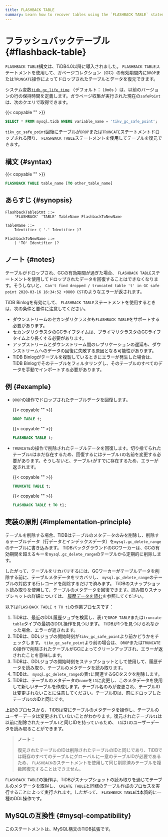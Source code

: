 ```yaml
---
title: FLASHBACK TABLE
summary: Learn how to recover tables using the `FLASHBACK TABLE` statement.
---
```


# フラッシュバックテーブル {#flashback-table}

`FLASHBACK TABLE`構文は、TiDB4.0以降に導入されました。 `FLASHBACK TABLE`ステートメントを使用して、ガベージコレクション（GC）の有効期間内に`DROP`または`TRUNCATE`操作によってドロップされたテーブルとデータを復元できます。

システム変数[`tidb_gc_life_time`](/system-variables.md#tidb_gc_life_time-new-in-v50) （デフォルト： `10m0s` ）は、以前のバージョンの行の保持時間を定義します。ガラベージ収集が実行された現在の`safePoint`は、次のクエリで取得できます。

{{< copyable "" >}}

```sql
SELECT * FROM mysql.tidb WHERE variable_name = 'tikv_gc_safe_point';
```

`tikv_gc_safe_point`回後にテーブルが`DROP`または`TRUNCATE`ステートメントドロップされる限り、 `FLASHBACK TABLE`ステートメントを使用してテーブルを復元できます。

## 構文 {#syntax}

{{< copyable "" >}}

```sql
FLASHBACK TABLE table_name [TO other_table_name]
```

## あらすじ {#synopsis}

```ebnf+diagram
FlashbackTableStmt ::=
    'FLASHBACK' 'TABLE' TableName FlashbackToNewName

TableName ::=
    Identifier ( '.' Identifier )?

FlashbackToNewName ::=
    ( 'TO' Identifier )?
```

## ノート {#notes}

テーブルがドロップされ、GCの有効期間が過ぎた場合、 `FLASHBACK TABLE`ステートメントを使用してドロップされたデータを回復することはできなくなります。そうしないと、 `Can't find dropped / truncated table 't' in GC safe point 2020-03-16 16:34:52 +0800 CST`のようなエラーが返されます。

TiDB Binlogを有効にして、 `FLASHBACK TABLE`ステートメントを使用するときは、次の条件と要件に注意してください。

-   ダウンストリームのセカンダリクラスタも`FLASHBACK TABLE`をサポートする必要があります。
-   セカンダリクラスタのGCライフタイムは、プライマリクラスタのGCライフタイムより長くする必要があります。
-   アップストリームとダウンストリーム間のレプリケーションの遅延も、ダウンストリームへのデータの回復に失敗する原因となる可能性があります。
-   TiDB Binlogがテーブルを複製しているときにエラーが発生した場合は、TiDB Binlogでそのテーブルをフィルタリングし、そのテーブルのすべてのデータを手動でインポートする必要があります。

## 例 {#example}

-   `DROP`の操作でドロップされたテーブルデータを回復します。

    {{< copyable "" >}}

    ```sql
    DROP TABLE t;
    ```

    {{< copyable "" >}}

    ```sql
    FLASHBACK TABLE t;
    ```

-   `TRUNCATE`の操作で削除されたテーブルデータを回復します。切り捨てられたテーブル`t`はまだ存在するため、回復するにはテーブル`t`の名前を変更する必要があります。そうしないと、テーブル`t`がすでに存在するため、エラーが返されます。

    {{< copyable "" >}}

    ```sql
    TRUNCATE TABLE t;
    ```

    {{< copyable "" >}}

    ```sql
    FLASHBACK TABLE t TO t1;
    ```

## 実装の原則 {#implementation-principle}

テーブルを削除する場合、TiDBはテーブルのメタデータのみを削除し、削除するテーブルデータ（行データとインデックスデータ）を`mysql.gc_delete_range`のテーブルに書き込みます。 TiDBバックグラウンドのGCワーカーは、GCの有効期間を超えるキーを`mysql.gc_delete_range`のテーブルから定期的に削除します。

したがって、テーブルをリカバリするには、GCワーカーがテーブルデータを削除する前に、テーブルメタデータをリカバリし、 `mysql.gc_delete_range`のテーブルの対応する行レコードを削除するだけで済みます。 TiDBのスナップショット読み取りを使用して、テーブルのメタデータを回復できます。読み取りスナップショットの詳細については、 [履歴データを読む](/read-historical-data.md)を参照してください。

以下は`FLASHBACK TABLE t TO t1`の作業プロセスです：

1.  TiDBは、最近のDDL履歴ジョブを検索し、表`t`で`DROP TABLE`または`truncate table`タイプの最初のDDL操作を見つけます。 TiDBが1つを見つけられなかった場合、エラーが返されます。
2.  TiDBは、DDLジョブの開始時刻が`tikv_gc_safe_point`より前かどうかをチェックします。 `tikv_gc_safe_point`より前の場合は、 `DROP`または`TRUNCATE`の操作で削除されたテーブルがGCによってクリーンアップされ、エラーが返されたことを意味します。
3.  TiDBは、DDLジョブの開始時刻をスナップショットとして使用して、履歴データを読み取り、テーブルのメタデータを読み取ります。
4.  TiDBは、 `mysql.gc_delete_range`の表`t`に関連するGCタスクを削除します。
5.  TiDBは、テーブルのメタデータの`name`を`t1`に変更し、このメタデータを使用して新しいテーブルを作成します。テーブル名のみが変更され、テーブルIDは変更されないことに注意してください。テーブルIDは、前にドロップしたテーブル`t`のIDと同じです。

上記のプロセスから、TiDBは常にテーブルのメタデータを操作し、テーブルのユーザーデータは変更されていないことがわかります。復元されたテーブル`t1`は以前に削除されたテーブル`t`と同じIDを持っているため、 `t1`は`t`のユーザーデータを読み取ることができます。

> **ノート：**
>
> 復元されたテーブルのIDは削除されたテーブルのIDと同じであり、TiDBでは既存のすべてのテーブルにグローバルに一意のテーブルIDが必要であるため、 `FLASHBACK`のステートメントを使用して同じ削除済みテーブルを複数回復元することはできません。

`FLASHBACK TABLE`の操作は、TiDBがスナップショットの読み取りを通じてテーブルのメタデータを取得し、 `CREATE TABLE`と同様のテーブル作成のプロセスを実行することによって実行されます。したがって、 `FLASHBACK TABLE`は本質的に一種のDDL操作です。

## MySQLの互換性 {#mysql-compatibility}

このステートメントは、MySQL構文のTiDB拡張です。

